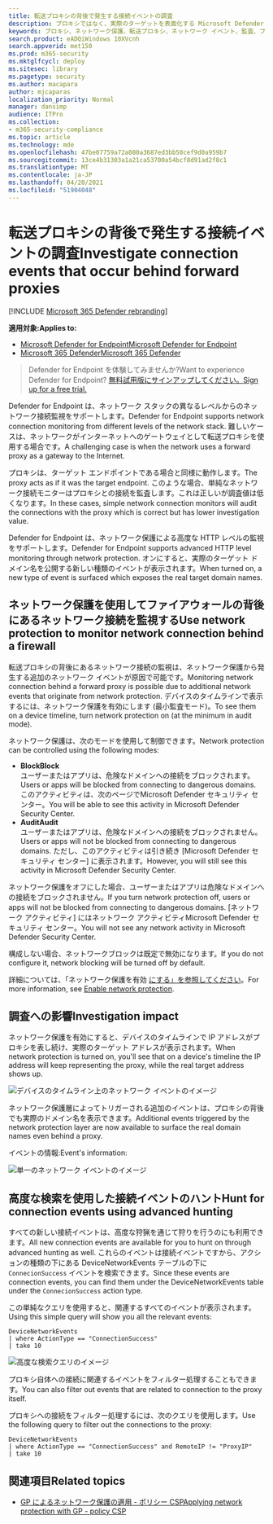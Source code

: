 ```yaml
---
title: 転送プロキシの背後で発生する接続イベントの調査
description: プロキシではなく、実際のターゲットを表面化する Microsoft Defender for Endpoint のネットワーク保護を通じて高度な HTTP レベルの監視を使用する方法について説明します。
keywords: プロキシ、ネットワーク保護、転送プロキシ、ネットワーク イベント、監査、ブロック、ドメイン名、ドメイン
search.product: eADQiWindows 10XVcnh
search.appverid: met150
ms.prod: m365-security
ms.mktglfcycl: deploy
ms.sitesec: library
ms.pagetype: security
ms.author: macapara
author: mjcaparas
localization_priority: Normal
manager: dansimp
audience: ITPro
ms.collection:
- m365-security-compliance
ms.topic: article
ms.technology: mde
ms.openlocfilehash: 47be07759a72a080a3687ed3bb50cef9d0a959b7
ms.sourcegitcommit: 13ce4b31303a1a21ca53700a54bcf8d91ad2f8c1
ms.translationtype: MT
ms.contentlocale: ja-JP
ms.lasthandoff: 04/20/2021
ms.locfileid: "51904048"
---
```

# <a name="investigate-connection-events-that-occur-behind-forward-proxies"></a><span data-ttu-id="df9d7-104">転送プロキシの背後で発生する接続イベントの調査</span><span class="sxs-lookup"><span data-stu-id="df9d7-104">Investigate connection events that occur behind forward proxies</span></span>

[!INCLUDE [Microsoft 365 Defender rebranding](../../includes/microsoft-defender.md)]

<span data-ttu-id="df9d7-105">**適用対象:**</span><span class="sxs-lookup"><span data-stu-id="df9d7-105">**Applies to:**</span></span>
- [<span data-ttu-id="df9d7-106">Microsoft Defender for Endpoint</span><span class="sxs-lookup"><span data-stu-id="df9d7-106">Microsoft Defender for Endpoint</span></span>](https://go.microsoft.com/fwlink/p/?linkid=2154037)
- [<span data-ttu-id="df9d7-107">Microsoft 365 Defender</span><span class="sxs-lookup"><span data-stu-id="df9d7-107">Microsoft 365 Defender</span></span>](https://go.microsoft.com/fwlink/?linkid=2118804)

> <span data-ttu-id="df9d7-108">Defender for Endpoint を体験してみませんか?</span><span class="sxs-lookup"><span data-stu-id="df9d7-108">Want to experience Defender for Endpoint?</span></span> [<span data-ttu-id="df9d7-109">無料試用版にサインアップしてください。</span><span class="sxs-lookup"><span data-stu-id="df9d7-109">Sign up for a free trial.</span></span>](https://www.microsoft.com/microsoft-365/windows/microsoft-defender-atp?ocid=docs-wdatp-investigatemachines-abovefoldlink)

<span data-ttu-id="df9d7-110">Defender for Endpoint は、ネットワーク スタックの異なるレベルからのネットワーク接続監視をサポートします。</span><span class="sxs-lookup"><span data-stu-id="df9d7-110">Defender for Endpoint supports network connection monitoring from different levels of the network stack.</span></span> <span data-ttu-id="df9d7-111">難しいケースは、ネットワークがインターネットへのゲートウェイとして転送プロキシを使用する場合です。</span><span class="sxs-lookup"><span data-stu-id="df9d7-111">A challenging case is when the network uses a forward proxy as a gateway to the Internet.</span></span>

<span data-ttu-id="df9d7-112">プロキシは、ターゲット エンドポイントである場合と同様に動作します。</span><span class="sxs-lookup"><span data-stu-id="df9d7-112">The proxy acts as if it was the target endpoint.</span></span>  <span data-ttu-id="df9d7-113">このような場合、単純なネットワーク接続モニターはプロキシとの接続を監査します。これは正しいが調査値は低くなります。</span><span class="sxs-lookup"><span data-stu-id="df9d7-113">In these cases, simple network connection monitors will audit the connections with the proxy which is correct but has lower investigation value.</span></span> 

<span data-ttu-id="df9d7-114">Defender for Endpoint は、ネットワーク保護による高度な HTTP レベルの監視をサポートします。</span><span class="sxs-lookup"><span data-stu-id="df9d7-114">Defender for Endpoint supports advanced HTTP level monitoring through network protection.</span></span> <span data-ttu-id="df9d7-115">オンにすると、実際のターゲット ドメイン名を公開する新しい種類のイベントが表示されます。</span><span class="sxs-lookup"><span data-stu-id="df9d7-115">When turned on, a new type of event is surfaced which exposes the real target domain names.</span></span>

## <a name="use-network-protection-to-monitor-network-connection-behind-a-firewall"></a><span data-ttu-id="df9d7-116">ネットワーク保護を使用してファイアウォールの背後にあるネットワーク接続を監視する</span><span class="sxs-lookup"><span data-stu-id="df9d7-116">Use network protection to monitor network connection behind a firewall</span></span>
<span data-ttu-id="df9d7-117">転送プロキシの背後にあるネットワーク接続の監視は、ネットワーク保護から発生する追加のネットワーク イベントが原因で可能です。</span><span class="sxs-lookup"><span data-stu-id="df9d7-117">Monitoring network connection behind a forward proxy is possible due to additional network events that originate from network protection.</span></span> <span data-ttu-id="df9d7-118">デバイスのタイムラインで表示するには、ネットワーク保護を有効にします (最小監査モード)。</span><span class="sxs-lookup"><span data-stu-id="df9d7-118">To see them on a device timeline, turn network protection on (at the minimum in audit mode).</span></span> 

<span data-ttu-id="df9d7-119">ネットワーク保護は、次のモードを使用して制御できます。</span><span class="sxs-lookup"><span data-stu-id="df9d7-119">Network protection can be controlled using the following modes:</span></span>

- <span data-ttu-id="df9d7-120">**Block**</span><span class="sxs-lookup"><span data-stu-id="df9d7-120">**Block**</span></span> <br> <span data-ttu-id="df9d7-121">ユーザーまたはアプリは、危険なドメインへの接続をブロックされます。</span><span class="sxs-lookup"><span data-stu-id="df9d7-121">Users or apps will be blocked from connecting to dangerous domains.</span></span> <span data-ttu-id="df9d7-122">このアクティビティは、次のページでMicrosoft Defender セキュリティ センター。</span><span class="sxs-lookup"><span data-stu-id="df9d7-122">You will be able to see this activity in Microsoft Defender Security Center.</span></span>
- <span data-ttu-id="df9d7-123">**Audit**</span><span class="sxs-lookup"><span data-stu-id="df9d7-123">**Audit**</span></span> <br> <span data-ttu-id="df9d7-124">ユーザーまたはアプリは、危険なドメインへの接続をブロックされません。</span><span class="sxs-lookup"><span data-stu-id="df9d7-124">Users or apps will not be blocked from connecting to dangerous domains.</span></span> <span data-ttu-id="df9d7-125">ただし、このアクティビティは引き続き [Microsoft Defender セキュリティ センター] に表示されます。</span><span class="sxs-lookup"><span data-stu-id="df9d7-125">However, you will still see this activity in Microsoft Defender Security Center.</span></span>


<span data-ttu-id="df9d7-126">ネットワーク保護をオフにした場合、ユーザーまたはアプリは危険なドメインへの接続をブロックされません。</span><span class="sxs-lookup"><span data-stu-id="df9d7-126">If you turn network protection off, users or apps will not be blocked from connecting to dangerous domains.</span></span> <span data-ttu-id="df9d7-127">[ネットワーク アクティビティ] にはネットワーク アクティビティMicrosoft Defender セキュリティ センター。</span><span class="sxs-lookup"><span data-stu-id="df9d7-127">You will not see any network activity in Microsoft Defender Security Center.</span></span>

<span data-ttu-id="df9d7-128">構成しない場合、ネットワークブロックは既定で無効になります。</span><span class="sxs-lookup"><span data-stu-id="df9d7-128">If you do not configure it, network blocking will be turned off by default.</span></span>

<span data-ttu-id="df9d7-129">詳細については、「ネットワーク保護を有効 [にする」を参照してください](enable-network-protection.md)。</span><span class="sxs-lookup"><span data-stu-id="df9d7-129">For more information, see [Enable network protection](enable-network-protection.md).</span></span>

## <a name="investigation-impact"></a><span data-ttu-id="df9d7-130">調査への影響</span><span class="sxs-lookup"><span data-stu-id="df9d7-130">Investigation impact</span></span>
<span data-ttu-id="df9d7-131">ネットワーク保護を有効にすると、デバイスのタイムラインで IP アドレスがプロキシを表し続け、実際のターゲット アドレスが表示されます。</span><span class="sxs-lookup"><span data-stu-id="df9d7-131">When network protection is turned on, you'll see that on a device's timeline the IP address will keep representing the proxy, while the real target address shows up.</span></span>

![デバイスのタイムライン上のネットワーク イベントのイメージ](images/atp-proxy-investigation.png)

<span data-ttu-id="df9d7-133">ネットワーク保護層によってトリガーされる追加のイベントは、プロキシの背後でも実際のドメイン名を表示できます。</span><span class="sxs-lookup"><span data-stu-id="df9d7-133">Additional events triggered by the network protection layer are now available to surface the real domain names even behind a proxy.</span></span>

<span data-ttu-id="df9d7-134">イベントの情報:</span><span class="sxs-lookup"><span data-stu-id="df9d7-134">Event's information:</span></span>

![単一のネットワーク イベントのイメージ](images/atp-proxy-investigation-event.png)



## <a name="hunt-for-connection-events-using-advanced-hunting"></a><span data-ttu-id="df9d7-136">高度な検索を使用した接続イベントのハント</span><span class="sxs-lookup"><span data-stu-id="df9d7-136">Hunt for connection events using advanced hunting</span></span> 
<span data-ttu-id="df9d7-137">すべての新しい接続イベントは、高度な狩猟を通じて狩りを行うのにも利用できます。</span><span class="sxs-lookup"><span data-stu-id="df9d7-137">All new connection events are available for you to hunt on through advanced hunting as well.</span></span> <span data-ttu-id="df9d7-138">これらのイベントは接続イベントですから、アクションの種類の下にある DeviceNetworkEvents テーブルの下に `ConnecionSuccess` イベントを検索できます。</span><span class="sxs-lookup"><span data-stu-id="df9d7-138">Since these events are connection events, you can find them under the DeviceNetworkEvents table under the `ConnecionSuccess` action type.</span></span>

<span data-ttu-id="df9d7-139">この単純なクエリを使用すると、関連するすべてのイベントが表示されます。</span><span class="sxs-lookup"><span data-stu-id="df9d7-139">Using this simple query will show you all the relevant events:</span></span>

```
DeviceNetworkEvents
| where ActionType == "ConnectionSuccess" 
| take 10
```

![高度な検索クエリのイメージ](images/atp-proxy-investigation-ah.png)

<span data-ttu-id="df9d7-141">プロキシ自体への接続に関連するイベントをフィルター処理することもできます。</span><span class="sxs-lookup"><span data-stu-id="df9d7-141">You can also filter out  events that are related to connection to the proxy itself.</span></span> 

<span data-ttu-id="df9d7-142">プロキシへの接続をフィルター処理するには、次のクエリを使用します。</span><span class="sxs-lookup"><span data-stu-id="df9d7-142">Use the following query to filter out the connections to the proxy:</span></span>

```
DeviceNetworkEvents
| where ActionType == "ConnectionSuccess" and RemoteIP != "ProxyIP"  
| take 10
```



## <a name="related-topics"></a><span data-ttu-id="df9d7-143">関連項目</span><span class="sxs-lookup"><span data-stu-id="df9d7-143">Related topics</span></span>
- [<span data-ttu-id="df9d7-144">GP によるネットワーク保護の適用 - ポリシー CSP</span><span class="sxs-lookup"><span data-stu-id="df9d7-144">Applying network protection with GP - policy CSP</span></span>](https://docs.microsoft.com/windows/client-management/mdm/policy-csp-defender#defender-enablenetworkprotection)

